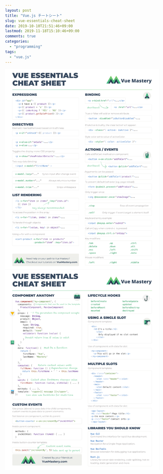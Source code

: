 ```yaml
---
layout: post
title: "Vue.js チートシート"
slug: vue-essentials-cheat-sheet
date: 2019-10-10T21:51:46+09:00
lastmod: 2019-11-18T15:10:46+09:00
comments: true
categories:
  - "programming"
tags:
  - "vue.js"
---
```


![vue_cheat_sheet_1](/images/2019/10/Vue-Essentials-Cheat-Sheet-1.png)
![vue_cheat_sheet_2](/images/2019/10/Vue-Essentials-Cheat-Sheet-2.png)
